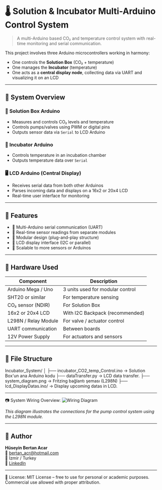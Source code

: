 # 🌡️ Solution & Incubator Multi-Arduino Control System

> A multi-Arduino based CO₂ and temperature control system with real-time monitoring and serial communication.

This project involves three Arduino microcontrollers working in harmony:
- One controls the **Solution Box** (CO₂ + temperature)
- One manages the **Incubator** (temperature)
- One acts as a **central display node**, collecting data via UART and visualizing it on an LCD

---

## 🧠 System Overview

### 🧪 Solution Box Arduino
- Measures and controls CO₂ levels and temperature
- Controls pumps/valves using PWM or digital pins
- Outputs sensor data via `Serial` to LCD Arduino

### 🐣 Incubator Arduino
- Controls temperature in an incubation chamber
- Outputs temperature data over `Serial`

### 🖥️ LCD Arduino (Central Display)
- Receives serial data from both other Arduinos
- Parses incoming data and displays on a 16x2 or 20x4 LCD
- Real-time user interface for monitoring

---

## 🚀 Features

- 🔁 Multi-Arduino serial communication (UART)
- 🔧 Real-time sensor readings from separate modules
- 🧩 Modular design (plug-and-play structure)
- 💬 LCD display interface (I2C or parallel)
- 📡 Scalable to more sensors or Arduinos

---

## 🔌 Hardware Used

| Component             | Description                        |
|----------------------|------------------------------------|
| Arduino Mega / Uno   | 3 units used for modular control   |
| SHT20 or similar     | For temperature sensing            |
| CO₂ sensor (NDIR)    | For Solution Box                   |
| 16x2 or 20x4 LCD     | With I2C Backpack (recommended)    |
| L298N / Relay Module | For valve / actuator control       |
| UART communication   | Between boards                     |
| 12V Power Supply     | For actuators and sensors          |

---

## 📁 File Structure

Incubator_System/
│
├── incubator_CO2_temp_Control.ino       → Solution Box'un ana Arduino kodu
├── dataTransfer.py                      → LCD data transfer.
├── system_diagram.png                   → Fritzing bağlantı şeması (L298N)
├── lcd_DisplayDatas.ino/                → Display upcoming datas in LCD.

---

📷 System Wiring Overview:
![Wiring Diagram](docs/l298n-arduino_bb.png)

*This diagram illustrates the connections for the pump control system using the L298N module.*


---
## 👤 Author

**Hüseyin Bertan Acar**  
📧 bertan_acr@hotmail.com  
📍 İzmir / Turkey  
🔗 [LinkedIn](https://www.linkedin.com/in/huseyin-bertan-acar/)

---
📄 License:
MIT License – free to use for personal or academic purposes.  
Commercial use allowed with proper attribution.

